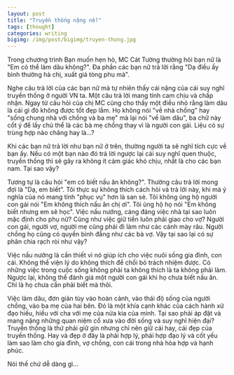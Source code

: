```yaml
---
layout: post
title: "Truyền thống nặng nề!"
tags: [thought]
categories: writing
bigimg: /img/post/bigimg/truyen-thong.jpg
---
```


Trong chương trình Bạn muốn hẹn hò, MC Cát Tường thường hỏi bạn nữ là "Em có thể làm dâu không?". Đa phần các bạn nữ trả lời rằng "Dạ điều ấy bình thường hà chị, xuất giá tòng phu mà".

Nghe câu trả lời của các bạn nữ mà tự nhiên thấy cái nặng của cái suy nghĩ truyền thống ở người VN ta. Một câu trả lời mang tính cam chịu và chấp nhận. Ngay từ câu hỏi của chị MC cũng cho thấy một điều nhỏ rằng làm dâu là cái gì đó không được tốt đẹp lắm. Họ không nói "về nhà chồng" hay "sống chung nhà với chồng và ba mẹ" mà lại nói "về làm dâu", ba chữ này cốt ý để lấy chủ thể là các bà mẹ chồng thay vì là người con gái. Liệu có sự trùng hợp nào chăng hay là...?

Khi các bạn nữ trả lời như bạn nữ ở trên, thường người ta sẽ nghĩ tích cực về bạn ấy. Nếu có một bạn nào đó trả lời ngược lại cái suy nghĩ quen thuộc, truyền thống thì sẽ gây ra không ít cảm giác khó chịu, nhất là cho các bạn nam. Tại sao vậy?

Tương tự là câu hỏi "em có biết nấu ăn không?". Thường câu trả lời mong đợi là "Dạ, em biết". Tôi thực sự không thích cách hỏi và trả lời này, khi mà ý nghĩa của nó mang tính "phục vụ" hơn là san sẻ. Tôi không ủng hộ người con gái nói "Em không thích nấu ăn chị ơi". Tôi ủng hộ họ nói "Em không biết nhưng em sẽ học". Việc nấu nướng, cáng đáng việc nhà tại sao luôn mặc định cho phụ nữ? Cũng như việc giữ tiền luôn phải giao cho vợ? Người con gái, người vợ, người mẹ cũng phải đi làm như các cánh mày râu. Người chồng họ cũng có quyền bình đẳng như các bà vợ. Vậy tại sao lại có sự phân chia rạch ròi như vậy?

Việc nấu nướng là cần thiết vì nó giúp ích cho việc nuôi sống gia đình, con cái. Không thể viện lý do không thích để chối bỏ trách nhiệm được. Có những việc trong cuộc sống không phải ta không thích là ta không phải làm. Ngược lại, không thể đánh giá một người con gái khi họ chưa biết nấu ăn. Chỉ là họ chưa cần phải biết mà thôi.

Việc làm dâu, đơn giản tùy vào hoàn cảnh, vào thái độ sống của người chồng, vào ba mẹ của hai bên. Đó là một khía cạnh khác của cách hành xử đạo hiếu, hiếu với cha với mẹ của nửa kia của mình. Tại sao phải áp đặt và mang nặng những quan niệm cổ xưa vào đời sống và suy nghĩ hiện đại? Truyền thống là thứ phải giữ gìn nhưng chỉ nên giữ cái hay, cái đẹp của truyền thống. Hay và đẹp ở đây là phải hợp lý, phải hợp đạo lý và cốt yếu làm sao làm cho gia đình, vợ chồng, con cái trong nhà hòa hợp và hạnh phúc.

Nói thế chứ dễ dàng gì...